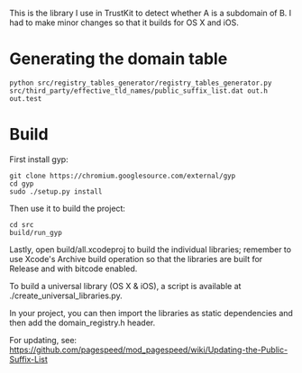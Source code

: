 This is the library I use in TrustKit to detect whether A is a subdomain of B.
I had to make minor changes so that it builds for OS X and iOS.

Generating the domain table
======================

    python src/registry_tables_generator/registry_tables_generator.py src/third_party/effective_tld_names/public_suffix_list.dat out.h out.test

Build
=====

First install gyp:

    git clone https://chromium.googlesource.com/external/gyp
    cd gyp
    sudo ./setup.py install

Then use it to build the project:
    
    cd src
    build/run_gyp

Lastly, open build/all.xcodeproj to build the individual libraries; remember to use Xcode's Archive build operation so that the libraries are built for Release and with bitcode enabled.

To build a universal library (OS X & iOS), a script is available at ./create_universal_libraries.py.

In your project, you can then import the libraries as static dependencies and then add the domain_registry.h header.

For updating, see: https://github.com/pagespeed/mod_pagespeed/wiki/Updating-the-Public-Suffix-List
